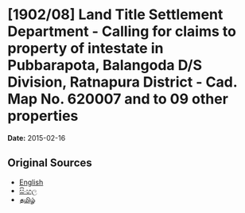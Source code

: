 # [1902/08] Land Title Settlement Department - Calling for claims to property of intestate in Pubbarapota, Balangoda D/S Division, Ratnapura District - Cad. Map No. 620007 and to 09 other properties

**Date:** 2015-02-16

## Original Sources

- [English](https://documents.gov.lk/view/extra-gazettes/2015/2/1902-08_E.pdf)
- [සිංහල](https://documents.gov.lk/view/extra-gazettes/2015/2/1902-08_S.pdf)
- [தமிழ்](https://documents.gov.lk/view/extra-gazettes/2015/2/1902-08_T.pdf)
